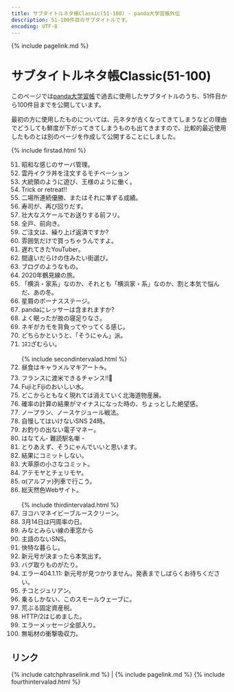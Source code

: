 ```yaml
---
title: サブタイトルネタ帳Classic(51-100) - panda大学習帳外伝
description: 51-100件目のサブタイトルです。
encoding: UTF-8
---
```

{% include pagelink.md %}

# サブタイトルネタ帳Classic(51-100)
このページでは[panda大学習帳](https://pandanote.info/)で過去に使用したサブタイトルのうち、51件目から100件目までを公開しています。

最初の方に使用したものについては、元ネタが古くなってきてしまうなどの理由でどうしても鮮度が下がってきてしまうものも出てきますので、比較的最近使用したものとは別のページを作成して公開することにしました。

{% include firstad.html %}
<ol start="51">
<li>昭和な感じのサーバ管理。</li>
<li>雲丹イクラ丼を注文するモチベーション</li>
<li>大統領のように遊び、王様のように働く。</li>
<li>Trick or retreat!!</li>
<li>二場所連続優勝、またはそれに準ずる成績。</li>
<li>寿司が、再び回りだす。</li>
<li>壮大なスケールでお送りする前フリ。</li>
<li>全戸、前向き。</li>
<li>ご注文は、繰り上げ返済ですか?</li>
<li>雰囲気だけで買っちゃうんですよ。</li>
<li>遅れてきたYouTuber。</li>
<li>間違いだらけの住みたい街選び。</li>
<li>ブログのようなもの。</li>
<li>2020年鶴見線の旅。</li>
<li>「横浜・家系」なのか、それとも「横浜家・系」なのか、割と本気で悩んだ、あの冬。</li>
<li>星屑のボーナスステージ。</li>
<li>pandaにレッサーは含まれますか?</li>
<li>よく眠ったが故の寝足りなさ。</li>
<li>ネギがカモを背負ってやってくる感じ。</li>
<li>どちらかというと、「そうにゃん」派。</li>
<li>ｺﾈｺざむらい。</li>
<br/>{% include secondintervalad.html %}
<li>昼食はキャラメルマキアート☕。</li>
<li>フランスに渡米できるチャンス!!🤔</li>
<li>FujiとFijiのおいしい水。</li>
<li>どこからともなく現れては消えていく北海道物産展。</li>
<li>確率の計算の結果がマイナスになった時の、ちょっとした絶望感。</li>
<li>ノープラン、ノースケジュール戦法。</li>
<li>自慢してはいけないSNS 24時。</li>
<li>お釣りの出ない電子マネー。</li>
<li>はなてん- 難読駅名噺 -</li>
<li>とりあえず、そうにゃんでいいと思います。</li>
<li>結果にコミットしない。</li>
<li>大草原の小さなコミット。</li>
<li>アテモヤとチェリモヤ。</li>
<li>α(アルファ)列車で行こう。</li>
<li>総天然色Webサイト。</li>
<br/>{% include thirdintervalad.html %}
<li>ヨコハマネイビーブルースクリーン。</li>
<li>3月14日は円周率の日。</li>
<li>みなとみらい線の車窓から</li>
<li>主語のないSNS。</li>
<li>快特な暮らし。</li>
<li>新元号が決まったら本気出す。</li>
<li>バグ取りものがたり。</li>
<li>エラー404.1.11: 新元号が見つかりません。発表までしばらくお待ちください。</li>
<li>チコとジュリアン。</li>
<li>乗るしかない、このスモールウェーブに。</li>
<li>荒ぶる固定資産税。</li>
<li>HTTP/2はじめました。</li>
<li>エラーメッセージ全部入り。</li>
<li>無垢材の衝撃吸収力。</li>
</ol>

## リンク
{% include catchphraselink.md %} \| {% include pagelink.md %}
{% include fourthintervalad.html %}
